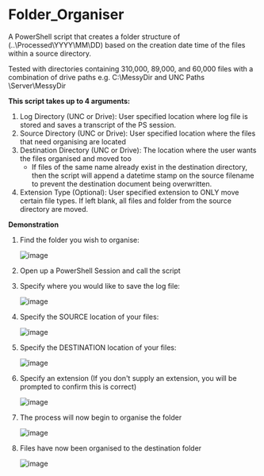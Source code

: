 # Folder_Organiser
A PowerShell script that creates a folder structure of (..\Processed\YYYY\MM\DD) based on the creation date time of the files within a source directory.

Tested with directories containing 310,000, 89,000, and 60,000 files with a combination of drive paths e.g. C:\MessyDir and UNC Paths \\Server\MessyDir

**This script takes up to 4 arguments:**
1. Log Directory (UNC or Drive): User specified location where log file is stored and saves a transcript of the PS session. 
2. Source Directory (UNC or Drive): User specified location where the files that need organising are located
3. Destination Directory (UNC or Drive): The location where the user wants the files organised and moved too
      - If files of the same name already exist in the destination directory, then the script will append a datetime stamp on the source filename to prevent the destination document being overwritten.
4. Extension Type (Optional): User specified extension to ONLY move certain file types. If left blank, all files and folder from the source directory are moved.

**Demonstration**

1. Find the folder you wish to organise:

      ![image](https://user-images.githubusercontent.com/74862092/167418060-4cd83c1f-cc5f-4e70-97b4-2590540ff1b7.png)
  
2. Open up a PowerShell Session and call the script

3. Specify where you would like to save the log file:

      ![image](https://user-images.githubusercontent.com/74862092/167416735-3766881b-7b11-4eb5-bd5e-a0f1c7ac6235.png)

4. Specify the SOURCE location of your files:

      ![image](https://user-images.githubusercontent.com/74862092/167426376-b85c15a7-6d19-4a77-91b0-f0b82d0eab34.png)

5. Specify the DESTINATION location of your files:

      ![image](https://user-images.githubusercontent.com/74862092/167417044-86891c9a-a2f9-4384-b99e-5f2d7b01bbcd.png)

6. Specify an extension (If you don't supply an extension, you will be prompted to confirm this is correct)

      ![image](https://user-images.githubusercontent.com/74862092/167417204-98c8337b-ab66-48c8-a001-e73457855550.png)

7. The process will now begin to organise the folder

      ![image](https://user-images.githubusercontent.com/74862092/167417683-e5ed6dfe-b5b4-470a-a3eb-dcac5e40d2b5.png)

8. Files have now been organised to the destination folder

      ![image](https://user-images.githubusercontent.com/74862092/167417957-56c782f1-d5c1-486c-86db-62544fe967db.png)


